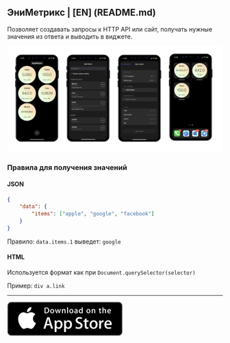 ## ЭниМетрикс | [EN] (README.md)

Позволяет создавать запросы к HTTP API или сайт, получать нужные значения из ответа и выводить в виджете.

![Preview](preview.png)

### Правила для получения значений

#### JSON


``` json
{
	"data": {
		"items": ["apple", "google", "facebook"]
	}
}
```

Правило: `data.items.1` выведет: `google`


#### HTML

Используется формат как при `Document.querySelector(selector)`

Пример: `div a.link`

______

[![AppStore](appstore.svg)](https://apps.apple.com/us/app/anymetrics/id1609900961)